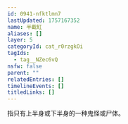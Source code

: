 ```yaml
---
id: 0941-nfktlmn7
lastUpdated: 1757167352
name: 半截缸
aliases: []
layer: 5
categoryId: cat_r0rzgkOi
tagIds:
  - tag__NZec6vQ
nsfw: false
parent: ""
relatedEntries: []
timelineEvents: []
titledLinks: []
---
```


指只有上半身或下半身的一种鬼怪或尸体。